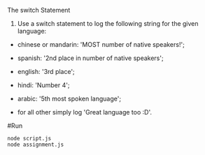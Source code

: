 The switch Statement

1. Use a switch statement to log the following string for the given language:

- chinese or mandarin: 'MOST number of native speakers!';

- spanish: '2nd place in number of native speakers';

- english: '3rd place';

- hindi: 'Number 4';

- arabic: '5th most spoken language';

- for all other simply log 'Great language too :D'.

#Run

```
node script.js
node assignment.js
```
